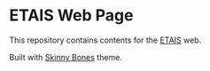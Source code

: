 # ETAIS Web Page

This repository contains contents for the [ETAIS](http://etais.ee) web.

Built with [Skinny Bones](http://mmistakes.github.io/skinny-bones-jekyll/) theme.
